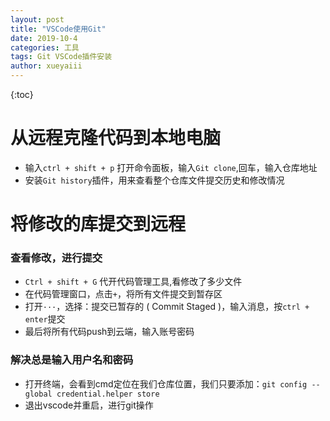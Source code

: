 ```yaml
---
layout: post
title: "VSCode使用Git"
date: 2019-10-4
categories: 工具
tags: Git VSCode插件安装
author: xueyaiii
---
```


{:toc}

# 从远程克隆代码到本地电脑

- 输入`ctrl + shift + p` 打开命令面板，输入`Git clone`,回车，输入仓库地址
- 安装`Git history`插件，用来查看整个仓库文件提交历史和修改情况

# 将修改的库提交到远程

### 查看修改，进行提交

- `Ctrl + shift + G` 代开代码管理工具,看修改了多少文件
- 在代码管理窗口，点击`+`，将所有文件提交到暂存区
- 打开`···`，选择：提交已暂存的 ( Commit Staged )，输入消息，按`ctrl + enter`提交
- 最后将所有代码push到云端，输入账号密码

### 解决总是输入用户名和密码

- 打开终端，会看到cmd定位在我们仓库位置，我们只要添加：`git config --global credential.helper store`
- 退出vscode并重启，进行git操作

